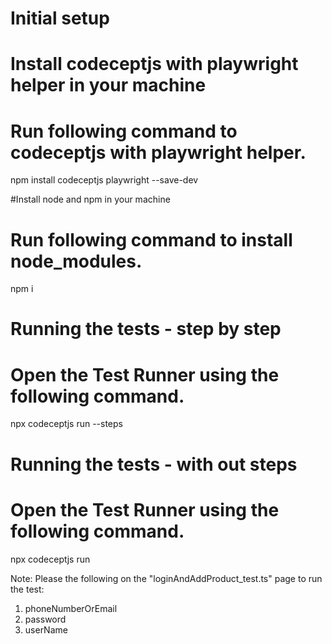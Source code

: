 # Initial setup

# Install codeceptjs with playwright helper in your machine
# Run following command to codeceptjs with playwright helper.
npm install codeceptjs playwright --save-dev

#Install node and npm in your machine
# Run following command to install node_modules. 
npm i 

# Running the tests - step by step
# Open the Test Runner using the following command.
npx codeceptjs run --steps

# Running the tests - with out steps
# Open the Test Runner using the following command.
npx codeceptjs run

Note: Please the following on the "loginAndAddProduct_test.ts" page to run the test:
1. phoneNumberOrEmail
2. password
3. userName